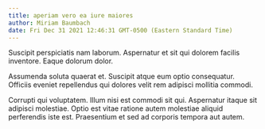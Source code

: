 ```yaml
---
title: aperiam vero ea iure maiores
author: Miriam Baumbach
date: Fri Dec 31 2021 12:46:31 GMT-0500 (Eastern Standard Time)
---
```

Suscipit perspiciatis nam laborum. Aspernatur et sit qui dolorem facilis inventore. Eaque dolorum dolor.

 Assumenda soluta quaerat et. Suscipit atque eum optio consequatur. Officiis eveniet repellendus qui dolores velit rem adipisci mollitia commodi.

 Corrupti qui voluptatem. Illum nisi est commodi sit qui. Aspernatur itaque sit adipisci molestiae. Optio est vitae ratione autem molestiae aliquid perferendis iste est. Praesentium et sed ad corporis tempora aut autem.